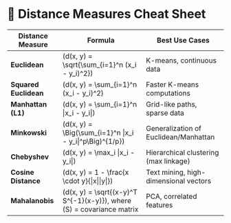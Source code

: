 # 🔑 Distance Measures Cheat Sheet

| Distance Measure     | Formula                                                                 | Best Use Cases |
|----------------------|-------------------------------------------------------------------------|----------------|
| **Euclidean**        | \(d(x, y) = \sqrt{\sum_{i=1}^n (x_i - y_i)^2}\)                        | K-means, continuous data |
| **Squared Euclidean**| \(d(x, y) = \sum_{i=1}^n (x_i - y_i)^2\)                               | Faster K-means computations |
| **Manhattan (L1)**   | \(d(x, y) = \sum_{i=1}^n \|x_i - y_i\|\)                               | Grid-like paths, sparse data |
| **Minkowski**        | \(d(x, y) = \Big(\sum_{i=1}^n \|x_i - y_i\|^p\Big)^{1/p}\)             | Generalization of Euclidean/Manhattan |
| **Chebyshev**        | \(d(x, y) = \max_i \|x_i - y_i\|\)                                     | Hierarchical clustering (max linkage) |
| **Cosine Distance**  | \(d(x, y) = 1 - \frac{x \cdot y}{\|x\|\|y\|}\)                         | Text mining, high-dimensional vectors |
| **Mahalanobis**      | \(d(x, y) = \sqrt{(x-y)^T S^{-1}(x-y)}\), where \(S\) = covariance matrix | PCA, correlated features |
